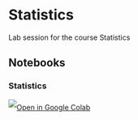 # Statistics
Lab session for the course Statistics

## Notebooks
### Statistics
<a target="_blank" href="https://colab.research.google.com/github/SEPS-UniSG/statistics/blob/main/Statistics.ipynb">
	<img src="https://i.ibb.co/2P3SLwK/colab.png"  style="padding-bottom:5px;" />Open in Google Colab</a>